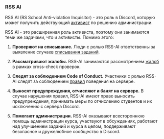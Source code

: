 ### RSS AI

RSS AI (RS School Anti-violation Inquisitor) - это роль в Discord, которую может получить действующий [активист](https://docs.rs.school/#/rs-school-activist) по решению администрации.

RSS AI - это расширенная роль активиста, поэтому они занимаются теми же задачами, что и активисты. Помимо этого:

1. **Проверяют на списывание.**
   Люди с ролью RSS-AI ответственны за выявление случаев [списывания заданий](https://docs.rs.school/#/dismission?id=%d0%a1%d0%bf%d0%b8%d1%81%d1%8b%d0%b2%d0%b0%d0%bd%d0%b8%d0%b5).

2. **Рассматривают жалобы.**
   RSS-AI занимаются рассмотрением [жалоб](https://docs.rs.school/#/cross-check-flow?id=%d0%9e%d1%82%d0%b2%d0%b5%d1%82%d1%81%d1%82%d0%b2%d0%b5%d0%bd%d0%bd%d0%be%d1%81%d1%82%d1%8c-%d0%b7%d0%b0-%d0%bd%d0%b5%d0%ba%d0%b0%d1%87%d0%b5%d1%81%d1%82%d0%b2%d0%b5%d0%bd%d0%bd%d0%be%d0%b5-%d0%bf%d1%80%d0%be%d0%b2%d0%b5%d0%b4%d0%b5%d0%bd%d0%b8%d0%b5-cross-check-%d0%bf%d1%80%d0%be%d0%b2%d0%b5%d1%80%d0%ba%d0%b8) в рамках cross-check проверок.

3. **Следят за соблюдением Code of Conduct.**
   Участники с ролью RSS-AI следят за соблюдением [правил](https://docs.rs.school/#/code-of-conduct) поведения на сервере.

4. **Выносят предупреждения, отчисляют и банят на сервере.**
   В случае нарушения правил, RSS-AI имеют право выносить предупреждения, принимать меры по отчислению студентов и их исключению с сервера Discord.

5. **Помогают администрации.**
   RSS-AI оказывают всестороннюю помощь администрации курса, участвуют в обсуждениях, работают над улучшением заданий и курса в целом, поддерживают безопасное и дружелюбное сообщество в Discord.
